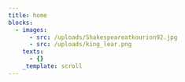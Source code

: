 ```yaml
---
title: home
blocks:
  - images:
      - src: /uploads/Shakespeareatkourion92.jpg
      - src: /uploads/king_lear.png
    texts:
      - {}
    _template: scroll
---
```


